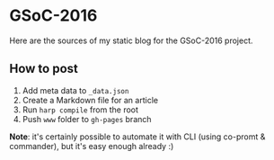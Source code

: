 # GSoC-2016
Here are the sources of my static blog for the GSoC-2016 project.

## How to post
1. Add meta data to `_data.json`
2. Create a Markdown file for an article
3. Run `harp compile` from the root
4. Push `www` folder to `gh-pages` branch

**Note**: it's certainly possible to automate it with CLI (using co-promt & commander), but it's easy enough already :)
